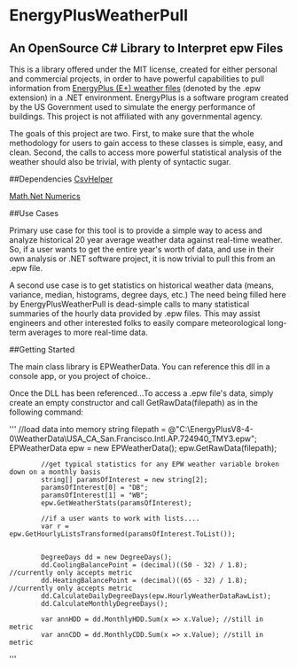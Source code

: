 # EnergyPlusWeatherPull
## An OpenSource C# Library to Interpret epw Files

This is a library offered under the MIT license, created for either personal and commercial projects, in order to have powerful capabilities to pull information from [EnergyPlus (E+) weather files](energyplus.net/weather) (denoted by the .epw extension) in a .NET environment.  EnergyPlus is a software program created by the US Government used to simulate the energy performance of buildings.  This project is not affiliated with any governmental agency.

The goals of this project are two.  First, to make sure that the whole methodology for users to gain access to these classes is simple, easy, and clean.  Second, the calls to access more powerful statistical analysis of the weather should also be trivial, with plenty of syntactic sugar.  

##Dependencies
[CsvHelper](https://joshclose.github.io/CsvHelper/)

[Math.Net Numerics](http://numerics.mathdotnet.com/)

##Use Cases

Primary use case for this tool is to provide a simple way to acess and analyze historical 20 year average weather data against real-time weather.  So, if a user wants to get the entire year's worth of data, and use in their own analysis or .NET software project, it is now trivial to pull this from an .epw file.

A second use case is to get statistics on historical weather data (means, variance, median, histograms, degree days, etc.)  The need being filled here by EnergyPlusWeatherPull is dead-simple calls to many statistical summaries of the hourly data provided by .epw files.  This may assist engineers and other interested folks to easily compare meteorological long-term averages to more real-time data.

##Getting Started

The main class library is EPWeatherData.  You can reference this dll in a console app, or you project of choice..  

Once the DLL has been referenced...To access a .epw file's data, simply create an empty constructor and call GetRawData(filepath) as in the following command:

'''
//load data into memory
            string filepath = @"C:\EnergyPlusV8-4-0\WeatherData\USA_CA_San.Francisco.Intl.AP.724940_TMY3.epw";
            EPWeatherData epw = new EPWeatherData();
            epw.GetRawData(filepath);

            //get typical statistics for any EPW weather variable broken down on a monthly basis
            string[] paramsOfInterest = new string[2];
            paramsOfInterest[0] = "DB";
            paramsOfInterest[1] = "WB";
            epw.GetWeatherStats(paramsOfInterest);

            //if a user wants to work with lists....
            var r = epw.GetHourlyListsTransformed(paramsOfInterest.ToList());


            DegreeDays dd = new DegreeDays();
            dd.CoolingBalancePoint = (decimal)((50 - 32) / 1.8); //currently only accepts metric
            dd.HeatingBalancePoint = (decimal)((65 - 32) / 1.8); //currently only accepts metric
            dd.CalculateDailyDegreeDays(epw.HourlyWeatherDataRawList);
            dd.CalculateMonthlyDegreeDays();

            var annHDD = dd.MonthlyHDD.Sum(x => x.Value); //still in metric
            var annCDD = dd.MonthlyCDD.Sum(x => x.Value); //still in metric
'''


